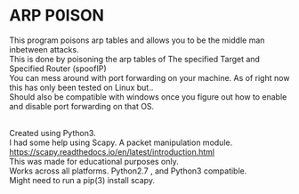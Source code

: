 # ARP P0ISON

This program poisons arp tables and allows you to be the middle man inbetween attacks. 
<br> This is done by poisoning the arp tables of The specified Target and Specified Router (spoofIP)
<br> You can mess around with port forwarding on your machine. As of right now this has only been tested on Linux but..
<br> Should also be compatible with windows once you figure out how to enable and disable port forwarding on that OS. 

<br>Created using Python3.
<br>I had some help using Scapy. A packet manipulation module. https://scapy.readthedocs.io/en/latest/introduction.html
<br>This was made for educational purposes only.
<br>Works across all platforms. Python2.7 , and Python3 compatible.
<br>Might need to run a pip(3) install scapy.
